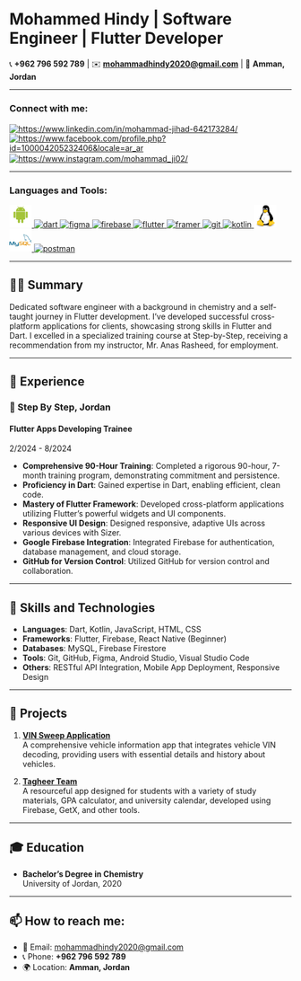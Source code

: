 # Mohammed Hindy | Software Engineer | Flutter Developer


📞 **+962 796 592 789** | ✉️ **mohammadhindy2020@gmail.com** | 📍 **Amman, Jordan**

---

<h3 align="left">Connect with me:</h3>
<p align="left">
  <a href="https://linkedin.com/in/mohammad-jihad-642173284/" target="blank">
    <img align="center" src="https://raw.githubusercontent.com/rahuldkjain/github-profile-readme-generator/master/src/images/icons/Social/linked-in-alt.svg" alt="https://www.linkedin.com/in/mohammad-jihad-642173284/" height="30" width="40" />
  </a>
  <a href="https://fb.com/100004205232406" target="blank">
    <img align="center" src="https://raw.githubusercontent.com/rahuldkjain/github-profile-readme-generator/master/src/images/icons/Social/facebook.svg" alt="https://www.facebook.com/profile.php?id=100004205232406&locale=ar_ar" height="30" width="40" />
  </a>
  <a href="https://instagram.com/mohammad_ji02/" target="blank">
    <img align="center" src="https://raw.githubusercontent.com/rahuldkjain/github-profile-readme-generator/master/src/images/icons/Social/instagram.svg" alt="https://www.instagram.com/mohammad_ji02/" height="30" width="40" />
  </a>
</p>

---

<h3 align="left">Languages and Tools:</h3>
<p align="left">
  <a href="https://developer.android.com" target="_blank" rel="noreferrer">
    <img src="https://raw.githubusercontent.com/devicons/devicon/master/icons/android/android-original-wordmark.svg" alt="android" width="40" height="40"/>
  </a>
  <a href="https://dart.dev" target="_blank" rel="noreferrer">
    <img src="https://www.vectorlogo.zone/logos/dartlang/dartlang-icon.svg" alt="dart" width="40" height="40"/>
  </a>
  <a href="https://www.figma.com/" target="_blank" rel="noreferrer">
    <img src="https://www.vectorlogo.zone/logos/figma/figma-icon.svg" alt="figma" width="40" height="40"/>
  </a>
  <a href="https://firebase.google.com/" target="_blank" rel="noreferrer">
    <img src="https://www.vectorlogo.zone/logos/firebase/firebase-icon.svg" alt="firebase" width="40" height="40"/>
  </a>
  <a href="https://flutter.dev" target="_blank" rel="noreferrer">
    <img src="https://www.vectorlogo.zone/logos/flutterio/flutterio-icon.svg" alt="flutter" width="40" height="40"/>
  </a>
  <a href="https://www.framer.com/" target="_blank" rel="noreferrer">
    <img src="https://www.vectorlogo.zone/logos/framer/framer-icon.svg" alt="framer" width="40" height="40"/>
  </a>
  <a href="https://git-scm.com/" target="_blank" rel="noreferrer">
    <img src="https://www.vectorlogo.zone/logos/git-scm/git-scm-icon.svg" alt="git" width="40" height="40"/>
  </a>
  <a href="https://kotlinlang.org" target="_blank" rel="noreferrer">
    <img src="https://www.vectorlogo.zone/logos/kotlinlang/kotlinlang-icon.svg" alt="kotlin" width="40" height="40"/>
  </a>
  <a href="https://www.linux.org/" target="_blank" rel="noreferrer">
    <img src="https://raw.githubusercontent.com/devicons/devicon/master/icons/linux/linux-original.svg" alt="linux" width="40" height="40"/>
  </a>
  <a href="https://www.mysql.com/" target="_blank" rel="noreferrer">
    <img src="https://raw.githubusercontent.com/devicons/devicon/master/icons/mysql/mysql-original-wordmark.svg" alt="mysql" width="40" height="40"/>
  </a>
  <a href="https://postman.com" target="_blank" rel="noreferrer">
    <img src="https://www.vectorlogo.zone/logos/getpostman/getpostman-icon.svg" alt="postman" width="40" height="40"/>
  </a>
</p>

---

## 👨‍💻 Summary

Dedicated software engineer with a background in chemistry and a self-taught journey in Flutter development. I’ve developed successful cross-platform applications for clients, showcasing strong skills in Flutter and Dart. I excelled in a specialized training course at Step-by-Step, receiving a recommendation from my instructor, Mr. Anas Rasheed, for employment.

---

## 💼 Experience

### 📌 Step By Step, Jordan
#### Flutter Apps Developing Trainee  
2/2024 - 8/2024  
- **Comprehensive 90-Hour Training**: Completed a rigorous 90-hour, 7-month training program, demonstrating commitment and persistence.  
- **Proficiency in Dart**: Gained expertise in Dart, enabling efficient, clean code.  
- **Mastery of Flutter Framework**: Developed cross-platform applications utilizing Flutter’s powerful widgets and UI components.  
- **Responsive UI Design**: Designed responsive, adaptive UIs across various devices with Sizer.  
- **Google Firebase Integration**: Integrated Firebase for authentication, database management, and cloud storage.  
- **GitHub for Version Control**: Utilized GitHub for version control and collaboration.  

---

## 🔧 Skills and Technologies

- **Languages**: Dart, Kotlin, JavaScript, HTML, CSS  
- **Frameworks**: Flutter, Firebase, React Native (Beginner)  
- **Databases**: MySQL, Firebase Firestore  
- **Tools**: Git, GitHub, Figma, Android Studio, Visual Studio Code  
- **Others**: RESTful API Integration, Mobile App Deployment, Responsive Design  

---

## 🎯 Projects

1. **[VIN Sweep Application](https://github.com/mohammadjiha/vin_sweep3)**  
   A comprehensive vehicle information app that integrates vehicle VIN decoding, providing users with essential details and history about vehicles.  

2. **[Tagheer Team](https://github.com/mohammadjiha/taggeer-app)**  
   A resourceful app designed for students with a variety of study materials, GPA calculator, and university calendar, developed using Firebase, GetX, and other tools.  

---

## 🎓 Education

- **Bachelor’s Degree in Chemistry**  
  University of Jordan, 2020  

---

## 📫 How to reach me:
- 📧 Email: [mohammadhindy2020@gmail.com](mailto:mohammadhindy2020@gmail.com)  
- 📞 Phone: **+962 796 592 789**  
- 🌍 Location: **Amman, Jordan**
